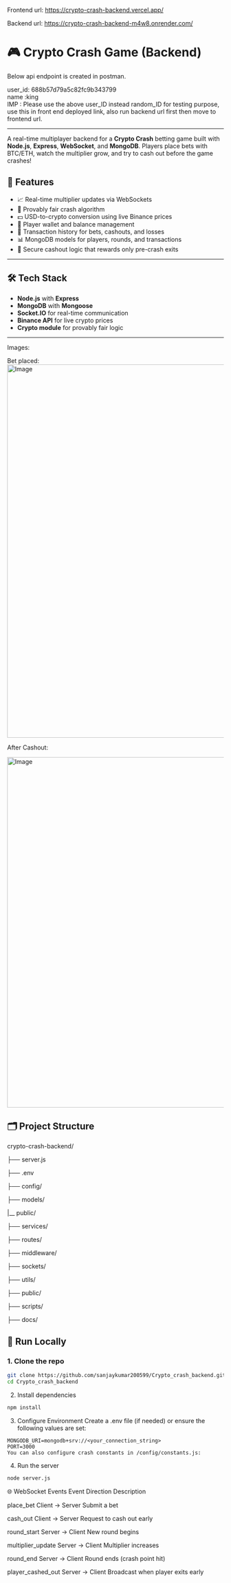 Frontend url: https://crypto-crash-backend.vercel.app/

Backend url:  https://crypto-crash-backend-m4w8.onrender.com/
 # 🎮 Crypto Crash Game (Backend)

Below api endpoint is created in postman.

user_id: 688b57d79a5c82fc9b343799   
name :king  
IMP : Please use the above user_ID instead random_ID  for testing purpose, use this in front end deployed link, also run backend url first then move to frontend url.


________________________________________________________________________________________________________________________________________________________________________________________________________
A real-time multiplayer backend for a **Crypto Crash** betting game built with **Node.js**, **Express**, **WebSocket**, and **MongoDB**. Players place bets with BTC/ETH, watch the multiplier grow, and try to cash out before the game crashes!

## 🚀 Features

- 📈 Real-time multiplier updates via WebSockets
- 🎲 Provably fair crash algorithm
- 💵 USD-to-crypto conversion using live Binance prices
- 👤 Player wallet and balance management
- 🧾 Transaction history for bets, cashouts, and losses
- 📊 MongoDB models for players, rounds, and transactions
- 🔐 Secure cashout logic that rewards only pre-crash exits

---

## 🛠️ Tech Stack

- **Node.js** with **Express**
- **MongoDB** with **Mongoose**
- **Socket.IO** for real-time communication
- **Binance API** for live crypto prices
- **Crypto module** for provably fair logic

---

Images:

Bet placed:
<img width="1883" height="867" alt="Image" src="https://github.com/user-attachments/assets/4f109fc6-2e06-47bb-812f-b88123581d12" />

After Cashout:

<img width="1308" height="814" alt="Image" src="https://github.com/user-attachments/assets/f43344bd-f32f-43a1-b823-36526fe248a2" />


## 🗂️ Project Structure

crypto-crash-backend/

├── server.js

├── .env

├── config/

├── models/

|__ public/

├── services/

├── routes/

├── middleware/

├── sockets/

├── utils/

├── public/

├── scripts/

├── docs/




## 🧪 Run Locally

### 1. Clone the repo

```bash
git clone https://github.com/sanjaykumar200599/Crypto_crash_backend.git
cd Crypto_crash_backend
```
2. Install dependencies
```bash
npm install
 ```

3. Configure Environment
Create a .env file (if needed) or ensure the following values are set:

```env
MONGODB_URI=mongodb+srv://<your_connection_string>
PORT=3000
You can also configure crash constants in /config/constants.js:
```
4. Run the server
```bash
node server.js
```

🌐 WebSocket Events
Event	Direction	Description

place_bet	Client → Server	Submit a bet

cash_out	Client → Server	Request to cash out early

round_start	Server → Client	New round begins

multiplier_update	Server → Client	Multiplier increases

round_end	Server → Client	Round ends (crash point hit)

player_cashed_out	Server → Client	Broadcast when player exits early

